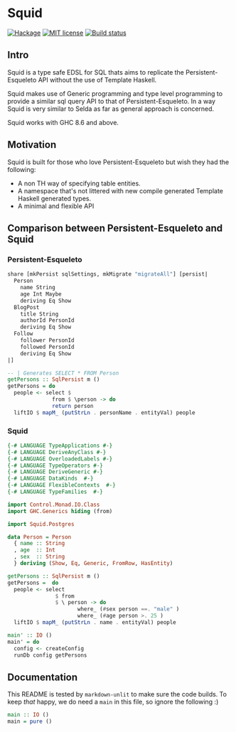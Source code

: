 # Squid

[![Hackage](https://img.shields.io/hackage/v/squid.svg?logo=haskell)](https://hackage.haskell.org/package/squid)
[![MIT license](https://img.shields.io/badge/license-MIT-blue.svg)](LICENSE)
[![Build status](https://img.shields.io/travis/epicallan/squid.svg?logo=travis)](https://travis-ci.org/epicallan/squid)

## Intro

Squid is a type safe EDSL for SQL thats aims to replicate the Persistent-Esqueleto API without the
use of Template Haskell.

Squid makes use of Generic programming and type level programming to provide a similar sql query
API to that of Persistent-Esqueleto. In a way Squid is very similar to Selda as far as general approach is concerned.

Squid works with GHC 8.6 and above.

## Motivation

Squid is built for those who love Persistent-Esqueleto but wish they had the following:

- A non TH way of specifying table entities.
- A namespace that's not littered with new compile generated Template Haskell generated types.
- A minimal and flexible API

## Comparison between Persistent-Esqueleto and Squid

### Persistent-Esqueleto

```haskell ignore
share [mkPersist sqlSettings, mkMigrate "migrateAll"] [persist|
  Person
    name String
    age Int Maybe
    deriving Eq Show
  BlogPost
    title String
    authorId PersonId
    deriving Eq Show
  Follow
    follower PersonId
    followed PersonId
    deriving Eq Show
|]

-- | Generates SELECT * FROM Person
getPersons :: SqlPersist m ()
getPersons = do
  people <- select $
              from $ \person -> do
              return person
  liftIO $ mapM_ (putStrLn . personName . entityVal) people
```

### Squid

```haskell
{-# LANGUAGE TypeApplications #-}
{-# LANGUAGE DeriveAnyClass #-}
{-# LANGUAGE OverloadedLabels #-}
{-# LANGUAGE TypeOperators #-}
{-# LANGUAGE DeriveGeneric #-}
{-# LANGUAGE DataKinds  #-}
{-# LANGUAGE FlexibleContexts  #-}
{-# LANGUAGE TypeFamilies  #-}

import Control.Monad.IO.Class
import GHC.Generics hiding (from)

import Squid.Postgres

data Person = Person
  { name :: String
  , age  :: Int
  , sex  :: String
  } deriving (Show, Eq, Generic, FromRow, HasEntity)

getPersons :: SqlPersist m ()
getPersons =  do
  people <- select
               $ from
               $ \ person -> do
                      where_ (#sex person ==. "male" )
                      where_ (#age person >. 25 )
  liftIO $ mapM_ (putStrLn . name . entityVal) people

main' :: IO ()
main' = do
  config <- createConfig
  runDb config getPersons
```

## Documentation

This README is tested by `markdown-unlit` to make sure the code builds. To keep _that_ happy, we do need a `main` in this file, so ignore the following :)

```haskell
main :: IO ()
main = pure ()
```
